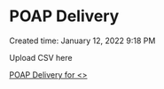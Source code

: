 # POAP Delivery

Created time: January 12, 2022 9:18 PM

Upload CSV here

[POAP Delivery for <>](POAP%20Delivery%2084ccac208f0f41f8b7d6204c882aabd3/POAP%20Delivery%20for%20486fe27a9d734340841ea72306d618fe.csv)